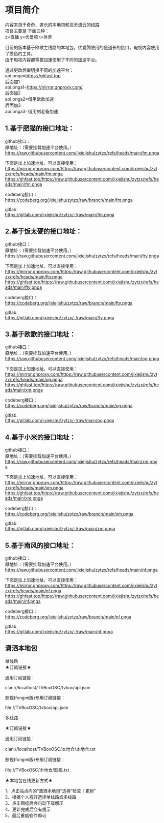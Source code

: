 # 项目简介  
内容来自于奇奇、道长的本地包和高天流云的线路  
项目主要是 下面三种：  
z=直播  y=优爱腾 t=体育   

目前的版本基于欧歌主线路的本地包。优爱腾使用的是道长的接口。电视内容使用了摸鱼的工具。  
由于电视内容都需要加速使用了不同的加速平台。 

通过更改后缀切换不同的加速平台：  
api.pnga=https://ghfast.top   
后面加1    
api.pnga1=https://mirror.ghproxy.com/  
后面加2    
api.pnga2=借用欧歌加速     
后面加3      
api.pnga3=借用刘老备加速   


## 1.基于肥猫的接口地址：
github接口：    
原地址：（需要挂载加速平台使用。）   
https://raw.githubusercontent.com/jixiejishu/zytzx/refs/heads/main/fm.pnga   


下面是加上加速地址，可以直接使用：   
https://mirror.ghproxy.com/https://raw.githubusercontent.com/jixiejishu/zytzx/refs/heads/main/fm.pnga    
https://ghfast.top/https://raw.githubusercontent.com/jixiejishu/zytzx/refs/heads/main/fm.pnga      

codeberg接口：  
https://codeberg.org/jixiejishu/zytzx/raw/branch/main/fm.pnga    

gitlab:   
https://gitlab.com/jixiejishu/zytzx/-/raw/main/fm.pnga     



## 2.基于饭太硬的接口地址：
github接口：    
原地址：（需要挂载加速平台使用。）   
https://raw.githubusercontent.com/jixiejishu/zytzx/refs/heads/main/fty.pnga   


下面是加上加速地址，可以直接使用：   
https://mirror.ghproxy.com/https://raw.githubusercontent.com/jixiejishu/zytzx/refs/heads/main/fty.pnga    
https://ghfast.top/https://raw.githubusercontent.com/jixiejishu/zytzx/refs/heads/main/fty.pnga      

codeberg接口：  
https://codeberg.org/jixiejishu/zytzx/raw/branch/main/fty.pnga    

gitlab:   
https://gitlab.com/jixiejishu/zytzx/-/raw/main/fty.pnga     



## 3.基于欧歌的接口地址：
github接口：    
原地址：（需要挂载加速平台使用。）   
https://raw.githubusercontent.com/jixiejishu/zytzx/refs/heads/main/og.pnga   


下面是加上加速地址，可以直接使用：   
https://mirror.ghproxy.com/https://raw.githubusercontent.com/jixiejishu/zytzx/refs/heads/main/og.pnga    
https://ghfast.top/https://raw.githubusercontent.com/jixiejishu/zytzx/refs/heads/main/xm.pnga      

codeberg接口：  
https://codeberg.org/jixiejishu/zytzx/raw/branch/main/og.pnga    

gitlab:   
https://gitlab.com/jixiejishu/zytzx/-/raw/main/og.pnga     




## 4.基于小米的接口地址：
github接口：    
原地址：（需要挂载加速平台使用。）   
https://raw.githubusercontent.com/jixiejishu/zytzx/refs/heads/main/xm.pnga   


下面是加上加速地址，可以直接使用：   
https://mirror.ghproxy.com/https://raw.githubusercontent.com/jixiejishu/zytzx/refs/heads/main/xm.pnga    
https://ghfast.top/https://raw.githubusercontent.com/jixiejishu/zytzx/refs/heads/main/xm.pnga      

codeberg接口：  
https://codeberg.org/jixiejishu/zytzx/raw/branch/main/xm.pnga    

gitlab:   
https://gitlab.com/jixiejishu/zytzx/-/raw/main/xm.pnga     

## 5.基于南风的接口地址：
github接口：    
原地址：（需要挂载加速平台使用。）   
https://raw.githubusercontent.com/jixiejishu/zytzx/refs/heads/main/nf.pnga   


下面是加上加速地址，可以直接使用：   
https://mirror.ghproxy.com/https://raw.githubusercontent.com/jixiejishu/zytzx/refs/heads/main/nf.pnga    
https://ghfast.top/https://raw.githubusercontent.com/jixiejishu/zytzx/refs/heads/main/nf.pnga      

codeberg接口：  
https://codeberg.org/jixiejishu/zytzx/raw/branch/main/nf.pnga    

gitlab:   
https://gitlab.com/jixiejishu/zytzx/-/raw/main/nf.pnga     



## 潇洒本地包    
单线路   
★订阅链接★   

通用订阅链接：  

clan://localhost/TVBoxOSC/tvbox/api.json   

影视(fongmi版)专用订阅链接：   

file://TVBoxOSC/tvbox/api.json   

多线路    

★订阅链接★   

通用订阅链接：   

clan://localhost/TVBoxOSC/本地仓/本地仓.txt   

影视(fongmi版)专用订阅链接：   

file://TVBoxOSC/本地仓/影视.txt   

★本地包在线更新方式★    

1、点击站点内的“潇洒本地包”选择“检查｜更新”  
2、根据个人喜好选择单线路或多线路   
3、点击图标后会自动下载解压   
4、更新完成后会有提示   
5、最后重启软件即可  



